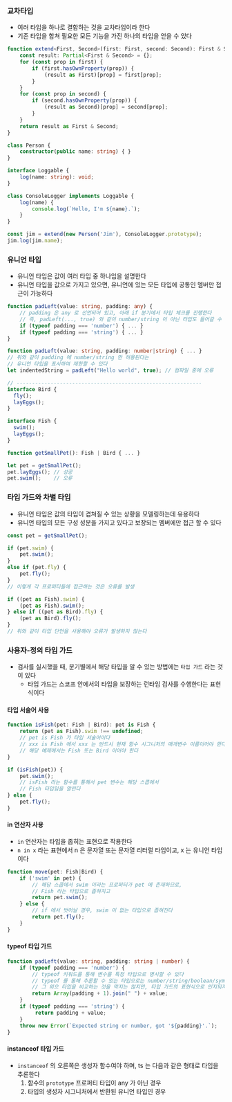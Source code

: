 ### 교차타입

* 여러 타입을 하나로 결합하는 것을 교차타입이라 한다
* 기존 타입을 합쳐 필요한 모든 기능을 가진 하나의 타입을 얻을 수 있다

```typescript
function extend<First, Second>(first: First, second: Second): First & Second {
    const result: Partial<First & Second> = {};
    for (const prop in first) {
        if (first.hasOwnProperty(prop)) {
            (result as First)[prop] = first[prop];
        }
    }
    for (const prop in second) {
        if (second.hasOwnProperty(prop)) {
            (result as Second)[prop] = second[prop];
        }
    }
    return result as First & Second;
}

class Person {
    constructor(public name: string) { }
}

interface Loggable {
    log(name: string): void;
}

class ConsoleLogger implements Loggable {
    log(name) {
        console.log(`Hello, I'm ${name}.`);
    }
}

const jim = extend(new Person('Jim'), ConsoleLogger.prototype);
jim.log(jim.name);
```

### 유니언 타입

* 유니언 타입은 값이 여러 타입 중 하나임을 설명한다
* 유니언 타입을 값으로 가지고 있으면, 유니언에 있는 모든 타입에 공통인 멤버만 접근이 가능하다

```typescript
function padLeft(value: string, padding: any) {
    // padding 은 any 로 선언되어 있고, 아래 if 분기에서 타입 체크를 진행한다
    // 즉, padLeft(..., true) 와 같이 number/string 이 아닌 타입도 들어갈 수 있다
    if (typeof padding === 'number') { ... }
    if (typeof padding === 'string') { ... }
}

function padLeft(value: string, padding: number|string) { ... }
// 위와 같이 padding 에 number/string 만 허용된다는
// 유니언 타입을 표시하여 제한할 수 있다
let indentedString = padLeft("Hello world", true); // 컴파일 중에 오류

// ------------------------------------------------------------
interface Bird {
  fly();
  layEggs();
}

interface Fish {
  swim();
  layEggs();
}

function getSmallPet(): Fish | Bird { ... }

let pet = getSmallPet();
pet.layEggs(); // 성공
pet.swim();    // 오류
```

### 타입 가드와 차별 타입

* 유니언 타입은 값의 타입이 겹쳐질 수 있는 상황을 모델링하는데 유용하다
* 유니언 타입의 모든 구성 성분을 가지고 있다고 보장되는 멤버에만 접근 할 수 있다

```typescript
const pet = getSmallPet();

if (pet.swim) {
    pet.swim();
}
else if (pet.fly) {
    pet.fly();
}
// 이렇게 각 프로퍼티들에 접근하는 것은 오류를 발생

if ((pet as Fish).swim) {
    (pet as Fish).swim();
} else if ((pet as Bird).fly) {
    (pet as Bird).fly();
}
// 위와 같이 타입 단언을 사용해야 오류가 발생하지 않는다
```

### 사용자-정의 타입 가드

* 검사를 실시했을 때, 분기별에서 해당 타입을 알 수 있는 방법에는 `타입 가드` 라는 것이 있다
  * 타입 가드는 스코프 안에서의 타입을 보장하는 런타임 검사를 수행한다는 표현식이다

#### 타입 서술어 사용

```typescript
function isFish(pet: Fish | Bird): pet is Fish {
    return (pet as Fish).swim !== undefined;
    // pet is Fish 가 타입 서술어이다
    // xxx is Fish 에서 xxx 는 반드시 현재 함수 시그니처의 매개변수 이름이어야 한다
    // 해당 예제에서는 Fish 또는 Bird 이어야 한다
}

if (isFish(pet)) {
    pet.swim();
    // isFish 라는 함수를 통해서 pet 변수는 해당 스콥에서
    // Fish 타입임을 알린다
} else {
    pet.fly();
}
```

#### in 연산자 사용

* `in` 연산자는 타입을 좁히는 표현으로 작용한다
* `n in x` 라는 표현에서 n 은 문자열 또는 문자열 리터럴 타입이고, x 는 유니언 타입이다

```typescript
function move(pet: Fish|Bird) {
    if ('swim' in pet) {
        // 해당 스콥에서 swim 이라는 프로퍼티가 pet 에 존재하므로,
        // Fish 라는 타입으로 좁혀지고
        return pet.swim();
    } else {
        // if 에서 벗어날 경우, swim 이 없는 타입으로 좁혀진다
        return pet.fly();
    }
}

```

#### typeof 타입 가드

```typescript
function padLeft(value: string, padding: string | number) {
    if (typeof padding === 'number') {
        // typeof 키워드를 통해 변수를 특정 타입으로 명시할 수 있다
        // typeof 를 통해 추론할 수 있는 타입으로는 number/string/boolean/symbol 이 존재한다
        // 그 외으 타입을 비교하는 것을 막지는 않지만, 타입 가드의 표현식으로 인지되지 않는다
        return Array(padding + 1).join(" ") + value;
    }
    if (typeof padding === 'string') {
         return padding + value;
    }
    throw new Error(`Expected string or number, got '${padding}'.`);
}
```

#### instanceof 타입 가드

* `instanceof` 의 오른쪽은 생성자 함수여야 하며, ts 는 다음과 같은 형태로 타입을 추론한다
  1. 함수의 `prototype` 프로퍼티 타입이 any 가 아닌 경우
  1. 타입의 생성자 시그니처에서 반환된 유니언 타입인 경우
  
```typescript

```